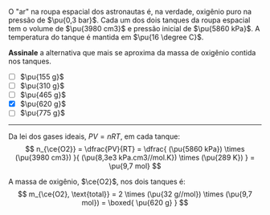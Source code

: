 O "ar" na roupa espacial dos astronautas é, na verdade, oxigênio puro na pressão de $\pu{0,3 bar}$. Cada um dos dois tanques da roupa espacial tem o volume de $\pu{3980 cm3}$ e pressão inicial de $\pu{5860 kPa}$. A temperatura do tanque é mantida em $\pu{16 \degree C}$.

**Assinale** a alternativa que mais se aproxima da massa de oxigênio contida nos tanques.

- [ ] $\pu{155 g}$
- [ ] $\pu{310 g}$
- [ ] $\pu{465 g}$
- [x] $\pu{620 g}$
- [ ] $\pu{775 g}$

---

Da lei dos gases ideais, $PV = nRT$, em cada tanque:
$$
    n_{\ce{O2}} 
        = \dfrac{PV}{RT} 
        = \dfrac{ (\pu{5860 kPa}) \times (\pu{3980 cm3}) }{ (\pu{8,3e3 kPa.cm3//mol.K}) \times (\pu{289 K}) }
         = \pu{9,7 mol}
$$


A massa de oxigênio, $\ce{O2}$, nos dois tanques é:
$$
    m_{\ce{O2}, \text{total}} 
        = 2 \times (\pu{32 g//mol}) \times (\pu{9,7 mol})
        = \boxed{ \pu{620 g} }
$$
